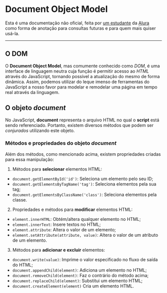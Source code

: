 # Document Object Model

Esta é uma documentação não oficial, feita por [um estudante](https://github.com/magnic0/) da [Alura](https://alura.com.br/) como forma de anotação para consultas futuras e para quem mais quiser usá-la.

---

## O DOM

O **Document Object Model**, mas comumente conhecido como *DOM*, é uma interface de linguagem neutra cuja função é permitir acesso ao *HTML* através do JavaScript, tornando possível a atualização do mesmo de forma dinâmica. Assim, podemos utilizar do leque imenso de ferramentas do JavaScript a nosso favor para modelar e remodelar uma página em tempo real através da linguagem.

## O objeto *document*

No JavaScript, **document** representa o arquivo HTML no qual o **script** está sendo referenciado. Portanto, existem diversos métodos que podem ser *conjurados* utilizando este objeto.

### Métodos e propriedades do objeto *document*

Além dos métodos, como mencionado acima, existem propriedades criadas para essa manipulação:

1. Métodos para **selecionar** elementos HTML:

- `document.getElementById('id')`: Seleciona um elemento pelo seu ID;
- `document.getElementsByTagName('tag')`: Seleciona elementos pela sua tag;
- `document.getElementsByClassName('class')`: Seleciona elementos pela classe.

2. Propriedades e métodos para **modificar** elementos HTML:

- `element.innerHTML`: Obtém/altera qualquer elemento no HTML;
- `element.innerText`: Insere textos no HTML;
- `element.attribute`: Altera o valor de um elemento;
- `element.setAttribute(attribute, value)`: Altera o valor de um atributo de um elemento.

3. Métodos para **adicionar e excluir** elementos:

- `document.write(value)`: Imprime o valor especificado no fluxo de saída do HTML;
- `document.appendChild(element)`: Adiciona um elemento no HTML;
- `document.removeChild(element)`: Faz o contrário do método acima;
- `document.replaceChild(element)`: Substitui um elemento HTML;
- `document.createElement(element)` Cria um elemento HTML.
